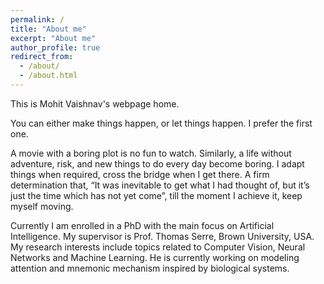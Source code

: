 ```yaml
---
permalink: /
title: "About me"
excerpt: "About me"
author_profile: true
redirect_from: 
  - /about/
  - /about.html
---
```


This is Mohit Vaishnav's webpage home.

You can either make things happen, or let things happen. I prefer the first one. 

A movie with a boring plot is no fun to watch. Similarly, a life without adventure, risk, and new things to do every day become boring. I adapt things when required, cross the bridge when I get there. A firm determination that, “It was inevitable to get what I had thought of, but it’s just the time which has not yet come”, till the moment I achieve it, keep myself moving.

Currently I am enrolled in a PhD with the main focus on Artificial Intelligence. My supervisor is Prof. Thomas Serre, Brown University, USA. My research interests include topics related to Computer Vision, Neural Networks and Machine Learning. He is currently working on modeling attention and mnemonic mechanism inspired by biological systems.
